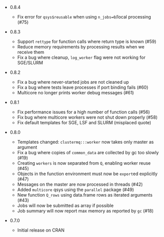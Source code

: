 * 0.8.4
  * Fix error for `qsys$reusable` when using `n_jobs=0`/local processing (#75)

* 0.8.3
  * Support `rettype` for function calls where return type is known (#59)
  * Reduce memory requirements by processing results when we receive them
  * Fix a bug where cleanup, `log_worker` flag were not working for SGE/SLURM

* 0.8.2
  * Fix a bug where never-started jobs are not cleaned up
  * Fix a bug where tests leave processes if port binding fails (#60)
  * Multicore no longer prints worker debug messages (#61)

* 0.8.1
  * Fix performance issues for a high number of function calls (#56)
  * Fix bug where multicore workers were not shut down properly (#58)
  * Fix default templates for SGE, LSF and SLURM (misplaced quote)

* 0.8.0
  * Templates changed: `clustermq:::worker` now takes only master as argument
  * Fix a bug where copies of `common_data` are collected by gc too slowly (#19)
  * Creating `workers` is now separated from `Q`, enabling worker reuse (#45)
  * Objects in the function environment must now be `export`ed explicitly (#47)
  * Messages on the master are now processed in threads (#42)
  * Added `multicore` qsys using the `parallel` package (#49)
  * New function `Q_rows` using data.frame rows as iterated arguments (#43)
  * Jobs will now be submitted as array if possible
  * Job summary will now report max memory as reported by `gc` (#18)

* 0.7.0
  * Initial release on CRAN
